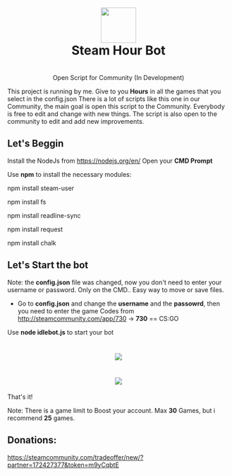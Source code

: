<h1 align="center">
  <img  src="http://i.imgur.com/tq28TqF.png" height="80" width="80" />
  <br/>
  Steam Hour Bot
</h1>

<p align="center"><br>Open Script for Community (In Development)</br>

This project is running by me. Give to you **Hours** in all the games that you select in the config.json
There is a lot of scripts like this one in our Community, the main goal is open this script to the Community. Everybody is free to edit and change with new things. The script is also open to the community to edit and add new improvements.
</p>

## Let's Beggin

Install the NodeJs from https://nodejs.org/en/
Open your **CMD Prompt**

Use **npm** to install the necessary  modules:

npm install steam-user

npm install fs

npm install readline-sync

npm install request

npm install chalk

## Let's Start the bot
Note: the **config.json** file was changed, now you don't need to enter your username or password. Only on the CMD.. Easy way to move or save files.

- Go to **config.json** and change the **username** and the **passowrd**, then you need to enter the game Codes from http://steamcommunity.com/app/730 -> **730** ==  CS:GO

Use **node idlebot.js** to start your bot 
<h1 align="center">
  <img  src="http://i.imgur.com/5AZIs21.png" />
</h1>
<h1 align="center">
  <img  src="http://i.imgur.com/LrPyrcd.png" />
</h1>

That's it!

Note: There is a game limit to Boost your account. Max **30** Games, but i recommend **25** games.

## Donations: 
https://steamcommunity.com/tradeoffer/new/?partner=172427377&token=m9yCqbtE
